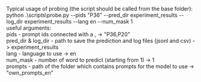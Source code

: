 Typical usage of probing (the script should be called from the base folder):  
python .\scripts\probe.py --pids "P36" --pred_dir experiment_results --log_dir experiment_results --lang en --num_mask 1   
useful arguments:  
pids - prompt ids connected with a , -> "P36,P20"   
pred_dir & log_dir - path to save the prediction and log files (jsonl and csv) -> experiment_results  
lang - language to use -> en   
num_mask - number of word to predict (starting from 1) -> 1  
prompts - path of the folder which contains prompts for the model to use -> "own_prompts_en" 
